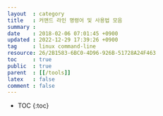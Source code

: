 ```yaml
---
layout  : category
title   : 커맨드 라인 명령어 및 사용법 모음
summary : 
date    : 2018-02-06 07:01:45 +0900
updated : 2022-12-29 17:39:26 +0900
tag     : linux command-line
resource: 26/2B1583-6BC0-4D96-926B-51728A24F463
toc     : true
public  : true
parent  : [[/tools]]
latex   : false
comment : false
---
```

* TOC
{:toc}

